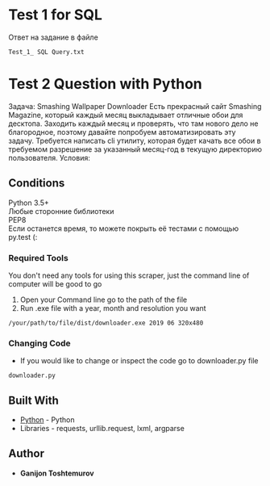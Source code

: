 # Test 1 for SQL
Ответ на задание в файле 
```
Test_1_ SQL Query.txt
```




# Test 2 Question with Python
Задача: Smashing Wallpaper Downloader
Есть прекрасный сайт Smashing Magazine, который каждый месяц выкладывает отличные обои для десктопа. Заходить каждый месяц и проверять, что там нового дело не благородное, поэтому давайте попробуем автоматизировать эту задачу. Требуется написать cli утилиту, которая будет качать все обои в требуемом разрешение за указанный месяц-год в текущую директорию пользователя. 
Условия:

## Conditions

Python 3.5+  
Любые сторонние библиотеки  
PEP8  
Если останется время, то можете покрыть её тестами с помощью py.test (:

### Required Tools 

You don't need any tools for using this scraper, just the command line of computer will be good to go

1. Open your Command line go to the path of the file 
2. Run .exe file with a year, month and resolution you want 

```
/your/path/to/file/dist/downloader.exe 2019 06 320x480
```

### Changing Code

* If you would like to change or inspect the code go to downloader.py file

```
downloader.py
```

## Built With

* [Python](https://www.python.org/doc/) - Python
* Libraries - requests, urllib.request, lxml, argparse



## Author

* **Ganijon Toshtemurov**

